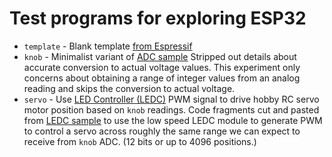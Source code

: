 # Test programs for exploring ESP32

* `template` - Blank template [from Espressif](https://github.com/espressif/esp-idf-template)
* `knob` - Minimalist variant of [ADC sample](https://github.com/espressif/esp-idf/tree/master/examples/peripherals/adc)
Stripped out details about accurate conversion to actual voltage values. This experiment
only concerns about obtaining a range of integer values from an analog reading and skips
the conversion to actual voltage.
* `servo` - Use 
[LED Controller (LEDC)](https://docs.espressif.com/projects/esp-idf/en/stable/api-reference/peripherals/ledc.html)
PWM signal to drive hobby RC servo motor position based on `knob` readings.
Code fragments cut and pasted from
[LEDC sample](https://github.com/espressif/esp-idf/tree/master/examples/peripherals/ledc)
to use the low speed LEDC module to generate PWM to control a servo across roughly the
same range we can expect to receive from `knob` ADC. (12 bits or up to 4096 positions.)
